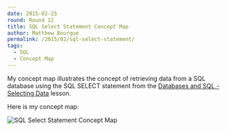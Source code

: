 ```yaml
---
date: 2015-02-25
round: Round 12
title: SQL Select Statement Concept Map
author: Matthew Bourque
permalink: /2015/02/sql-select-statement/
tags:
  - SQL
  - Concept Map
---
```

My concept map illustrates the concept of retrieving data from a SQL database using the SQL SELECT statement 
from the [Databases and SQL - Selecting Data](http://swcarpentry.github.io/sql-novice-survey/01-select.html) lesson. 

Here is my concept map:

![SQL Select Statement Concept Map](http://i.imgur.com/iykzS9I.jpg)
